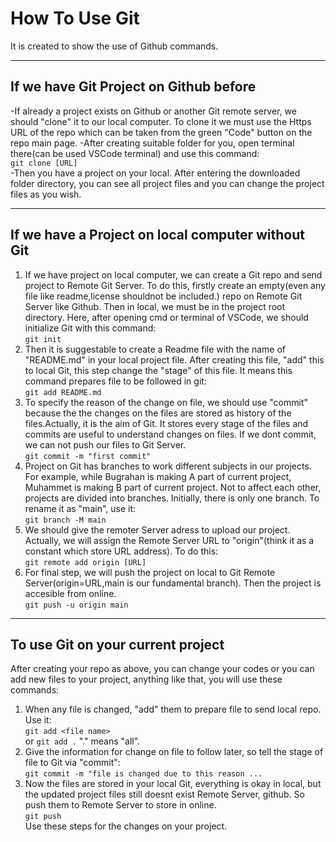 # How To Use Git
It is created to show the use of Github commands.

---

## If we have Git Project on Github before
-If already a project exists on Github or another Git remote server, we should "clone" it to our local computer.
To clone it we must use the Https URL of the repo which can be taken from the green "Code" button on the repo main page.
-After creating suitable folder for you, open terminal there(can be used VSCode terminal) and use this command:  
`git clone [URL]`    
-Then you have a project on your local. After entering the downloaded folder directory, you can see all project files and
you can change the project files as you wish.

---

## If we have a Project on local computer without Git 
1. If we have project on local computer, we can create a Git repo and send project to Remote Git Server. To do this, 
firstly create an empty(even any file like readme,license shouldnot be included.) repo on Remote Git Server like Github. Then in local, we must be in the project root directory. Here, after opening cmd or terminal of VSCode, we should initialize Git with this command:  
`git init`
2. Then it is suggestable to create a Readme file with the name of "README.md" in your local project file. After creating this file, "add" this to local Git, this step change the "stage" of this file. It means this command prepares file to be followed in git:  
`git add README.md`
3. To specify the reason of the change on file, we should use "commit" because the the changes on the files are stored as history of the files.Actually, it is the aim of Git. It stores every stage of the files and commits are useful to understand changes on files. If we dont commit, we can not push our files to Git Server.  
`git commit -m "first commit"`
4. Project on Git has branches to work different subjects in our projects. For example, while Bugrahan is making A part of current project, Muhammet is making B part of current project. Not to affect each other, projects are divided into branches. 
Initially, there is only one branch. To rename it as "main", use it:  
`git branch -M main`
5. We should give the remoter Server adress to upload our project. Actually, we will assign the Remote Server URL to "origin"(think it as a constant which store URL address). To do this:  
`git remote add origin [URL]`
6. For final step, we will push the project on local to Git Remote Server(origin=URL,main is our fundamental branch). Then the project is accesible from online.  
`git push -u origin main`

---

## To use Git on your current project 
After creating your repo as above, you can change your codes or you can add new files to your project, anything like that, you will use these commands:
1. When any file is changed, "add" them to prepare file to send local repo. Use it:  
`git add <file name>`  
or `git add .` "." means "all".
2. Give the information for change on file to follow later, so tell the stage of file to Git via "commit":  
`git commit -m "file is changed due to this reason ... `
3. Now the files are stored in your local Git, everything is okay in local, but the updated project files still doesnt exist Remote Server, github. So push them to Remote Server to store in online.  
`git push`   
Use these steps for the changes on your project.




